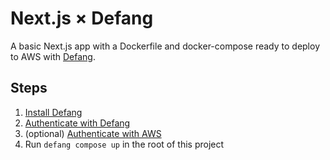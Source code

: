 # Next.js × Defang

A basic Next.js app with a Dockerfile and docker-compose ready to deploy to AWS with [Defang](https://defang.io).

## Steps

1. [Install Defang](https://docs.defang.io/docs/getting-started/installing)
2. [Authenticate with Defang](https://docs.defang.io/docs/getting-started/authenticating)
3. (optional) [Authenticate with AWS](https://docs.aws.amazon.com/cli/latest/userguide/cli-chap-configure.html)
4. Run `defang compose up` in the root of this project
